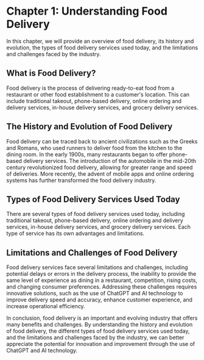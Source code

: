 Chapter 1: Understanding Food Delivery
======================================

In this chapter, we will provide an overview of food delivery, its history and evolution, the types of food delivery services used today, and the limitations and challenges faced by the industry.

What is Food Delivery?
----------------------

Food delivery is the process of delivering ready-to-eat food from a restaurant or other food establishment to a customer's location. This can include traditional takeout, phone-based delivery, online ordering and delivery services, in-house delivery services, and grocery delivery services.

The History and Evolution of Food Delivery
------------------------------------------

Food delivery can be traced back to ancient civilizations such as the Greeks and Romans, who used runners to deliver food from the kitchen to the dining room. In the early 1900s, many restaurants began to offer phone-based delivery services. The introduction of the automobile in the mid-20th century revolutionized food delivery, allowing for greater range and speed of deliveries. More recently, the advent of mobile apps and online ordering systems has further transformed the food delivery industry.

Types of Food Delivery Services Used Today
------------------------------------------

There are several types of food delivery services used today, including traditional takeout, phone-based delivery, online ordering and delivery services, in-house delivery services, and grocery delivery services. Each type of service has its own advantages and limitations.

Limitations and Challenges of Food Delivery
-------------------------------------------

Food delivery services face several limitations and challenges, including potential delays or errors in the delivery process, the inability to provide the same level of experience as dining in a restaurant, competition, rising costs, and changing consumer preferences. Addressing these challenges requires innovative solutions, such as the use of ChatGPT and AI technology to improve delivery speed and accuracy, enhance customer experience, and increase operational efficiency.

In conclusion, food delivery is an important and evolving industry that offers many benefits and challenges. By understanding the history and evolution of food delivery, the different types of food delivery services used today, and the limitations and challenges faced by the industry, we can better appreciate the potential for innovation and improvement through the use of ChatGPT and AI technology.
